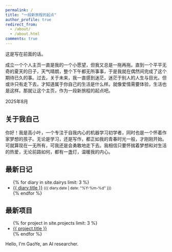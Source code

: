 ```yaml
---
permalink: /
title: "一段新旅程的起点"
author_profile: true
redirect_from: 
  - /about/
  - /about.html
comments: true
---
```


<div class="lang-zh">
  
这是写在前面的话。

成立一个个人主页一直是我的一个小愿望，但我又总是一拖再拖。直到一个平平无奇的夏天的日子，天气晴朗，整个下午都无所事事，于是我就在偶然间完成了这个期待已久的事。过去，关于未来，我一直感到迷茫，迷茫于别人的人生与目光。但或许只有走下去，才知道属于你自己的生活是什么样。就像爱情需要体验，生活也是这样。那就让这个主页，作为一段新旅程的起点吧。

2025年8月

## 关于我自己

你好！我是高小叶，一个专注于自我内心的机器学习初学者，同时也是一个怀着作家梦想的孩子。无论是学习，还是写作，都正如我的青春时光一般，才刚刚开始。可就算现在一无所有，可我还是会勇敢地走下去。我相信只要怀揣着梦想和对生活的热爱，无论前路如何，都有一盏灯，温暖我的内心。

## 最新日记
<ul class="archive__item-list">
{% for diary in site.dairys limit: 3 %}
<li><a href="{{ diary.url | relative_url }}">{{ diary.title }}</a> <small>({{ diary.date | date: "%Y-%m-%d" }})</small></li>
{% endfor %}
</ul>

## 最新项目
<ul class="archive__item-list">
{% for project in site.projects limit: 3 %}
<li><a href="{{ project.url | relative_url }}">{{ project.title }}</a></li>
{% endfor %}
</ul>

</div>

<div class="lang-en">
  Hello, I'm GaoYe, an AI researcher.
</div>
